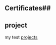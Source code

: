 

## Certificates##

## project
 my test [projects](https://github.com/users/Frankie7542/projects/2)


